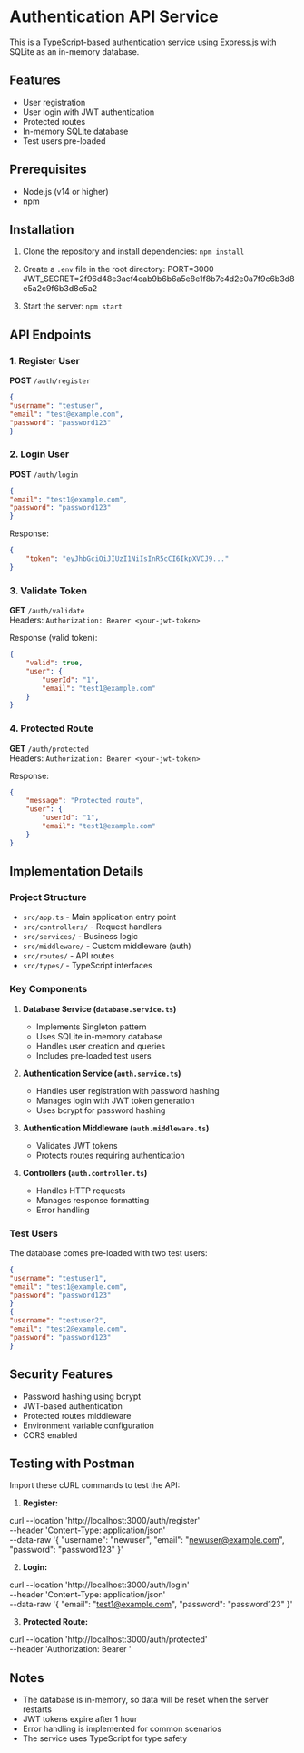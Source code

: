 # Authentication API Service

This is a TypeScript-based authentication service using Express.js with SQLite as an in-memory database.

## Features

- User registration
- User login with JWT authentication
- Protected routes
- In-memory SQLite database
- Test users pre-loaded

## Prerequisites

- Node.js (v14 or higher)
- npm

## Installation

1. Clone the repository and install dependencies:
   `npm install`

2. Create a `.env` file in the root directory:
   PORT=3000
   JWT_SECRET=2f96d48e3acf4eab9b6b6a5e8e1f8b7c4d2e0a7f9c6b3d8e5a2c9f6b3d8e5a2

3. Start the server:
   `npm start`

## API Endpoints

### 1. Register User

**POST** `/auth/register`

```json
{
"username": "testuser",
"email": "test@example.com",
"password": "password123"
}
```

### 2. Login User

**POST** `/auth/login`

```json
{
"email": "test1@example.com",
"password": "password123"
}
```

Response:

```json
{
    "token": "eyJhbGciOiJIUzI1NiIsInR5cCI6IkpXVCJ9..."
}
```

### 3. Validate Token

**GET** `/auth/validate`  
Headers: `Authorization: Bearer <your-jwt-token>`

Response (valid token):

```json
{
    "valid": true,
    "user": {
        "userId": "1",
        "email": "test1@example.com"
    }
}
```

### 4. Protected Route

**GET** `/auth/protected`  
Headers: `Authorization: Bearer <your-jwt-token>`

Response:

```json
{
    "message": "Protected route",
    "user": {
        "userId": "1",
        "email": "test1@example.com"
    }
}
```

## Implementation Details

### Project Structure

- `src/app.ts` - Main application entry point
- `src/controllers/` - Request handlers
- `src/services/` - Business logic
- `src/middleware/` - Custom middleware (auth)
- `src/routes/` - API routes
- `src/types/` - TypeScript interfaces

### Key Components

1. **Database Service (`database.service.ts`)**

   - Implements Singleton pattern
   - Uses SQLite in-memory database
   - Handles user creation and queries
   - Includes pre-loaded test users

2. **Authentication Service (`auth.service.ts`)**

   - Handles user registration with password hashing
   - Manages login with JWT token generation
   - Uses bcrypt for password hashing

3. **Authentication Middleware (`auth.middleware.ts`)**

   - Validates JWT tokens
   - Protects routes requiring authentication

4. **Controllers (`auth.controller.ts`)**
   - Handles HTTP requests
   - Manages response formatting
   - Error handling

### Test Users

The database comes pre-loaded with two test users:

```json
{
"username": "testuser1",
"email": "test1@example.com",
"password": "password123"
}
{
"username": "testuser2",
"email": "test2@example.com",
"password": "password123"
}
```

## Security Features

- Password hashing using bcrypt
- JWT-based authentication
- Protected routes middleware
- Environment variable configuration
- CORS enabled

## Testing with Postman

Import these cURL commands to test the API:

1. **Register:**

curl --location 'http://localhost:3000/auth/register' \
--header 'Content-Type: application/json' \
--data-raw '{
"username": "newuser",
"email": "newuser@example.com",
"password": "password123"
}'

2. **Login:**

curl --location 'http://localhost:3000/auth/login' \
--header 'Content-Type: application/json' \
--data-raw '{
"email": "test1@example.com",
"password": "password123"
}'

3. **Protected Route:**

curl --location 'http://localhost:3000/auth/protected' \
--header 'Authorization: Bearer <your-jwt-token>'

## Notes

- The database is in-memory, so data will be reset when the server restarts
- JWT tokens expire after 1 hour
- Error handling is implemented for common scenarios
- The service uses TypeScript for type safety
